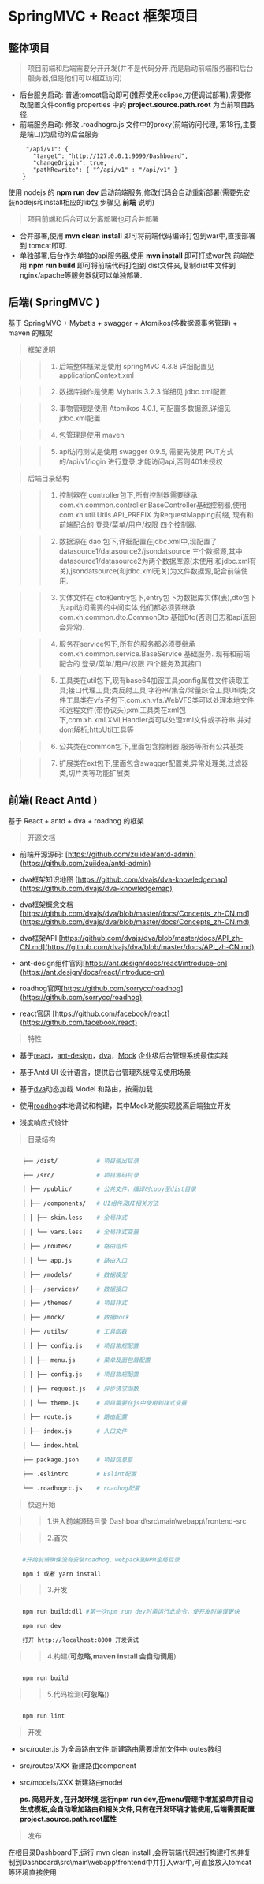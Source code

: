 # SpringMVC + React 框架项目

## 整体项目

> 项目前端和后端需要分开开发(并不是代码分开,而是启动前端服务器和后台服务器,但是他们可以相互访问)

- 后台服务启动: 普通tomcat启动即可(推荐使用eclipse,方便调试部署),需要修改配置文件config.properties 中的 **project.source.path.root** 为当前项目路径.
- 前端服务启动: 修改 .roadhogrc.js 文件中的proxy(前端访问代理, 第18行,主要是端口)为启动的后台服务
```
     "/api/v1": {
       "target": "http://127.0.0.1:9090/Dashboard",
       "changeOrigin": true,
       "pathRewrite": { "^/api/v1" : "/api/v1" }
    }
```
使用 nodejs 的 **npm run dev** 启动前端服务,修改代码会自动重新部署(需要先安装nodejs和install相应的lib包,步骤见 **前端** 说明)

> 项目前端和后台可以分离部署也可合并部署

- 合并部署,使用 **mvn clean install** 即可将前端代码编译打包到war中,直接部署到 tomcat即可.
- 单独部署,后台作为单独的api服务器,使用 **mvn install** 即可打成war包,前端使用  **npm run build** 即可将前端代码打包到 dist文件夹,复制dist中文件到 nginx/apache等服务器就可以单独部署.



## 后端( SpringMVC )

基于 SpringMVC + Mybatis + swagger + Atomikos(多数据源事务管理) + maven 的框架


> 框架说明


>> 1. 后端整体框架是使用 springMVC 4.3.8 详细配置见 applicationContext.xml

>> 2. 数据库操作是使用 Mybatis 3.2.3 详细见 jdbc.xml配置

>> 3. 事物管理是使用 Atomikos 4.0.1, 可配置多数据源,详细见 jdbc.xml配置

>> 4. 包管理是使用 maven

>> 5. api访问测试是使用 swagger 0.9.5, 需要先使用 PUT方式的/api/v1/login 进行登录,才能访问api,否则401未授权


> 后端目录结构


>> 1. 控制器在 controller包下,所有控制器需要继承com.xh.common.controller.BaseController基础控制器,使用 com.xh.util.Utils.API_PREFIX 为RequestMapping前缀, 现有和前端配合的 登录/菜单/用户/权限 四个控制器.

>> 2. 数据源在 dao 包下,详细配置在jdbc.xml中,现配置了datasource1/datasource2/jsondatsource 三个数据源,其中datasource1/datasource2为两个数据库源(未使用,和jdbc.xml有关),jsondatsource(和jdbc.xml无关)为文件数据源,配合前端使用.

>> 3. 实体文件在 dto和entry包下,entry包下为数据库实体(表),dto包下为api访问需要的中间实体,他们都必须要继承 com.xh.common.dto.CommonDto 基础Dto(否则日志和api返回会异常).

>> 4. 服务在service包下,所有的服务都必须要继承 com.xh.common.service.BaseService 基础服务. 现有和前端配合的 登录/菜单/用户/权限 四个服务及其接口

>> 5. 工具类在util包下,现有base64加密工具;config属性文件读取工具;接口代理工具;类反射工具;字符串/集合/常量综合工具Util类;文件工具类在vfs子包下,com.xh.vfs.WebVFS类可以处理本地文件和远程文件(带协议头);xml工具类在xml包下,com.xh.xml.XMLHandler类可以处理xml文件或字符串,并对dom解析;httpUtil工具等

>> 6. 公共类在common包下,里面包含控制器,服务等所有公共基类

>> 7. 扩展类在ext包下,里面包含swagger配置类,异常处理类,过滤器类,切片类等功能扩展类


## 前端( React Antd )

基于 React + antd + dva + roadhog 的框架


> 开源文档


-  前端开源源码: [https://github.com/zuiidea/antd-admin](https://github.com/zuiidea/antd-admin)

-  dva框架知识地图 [https://github.com/dvajs/dva-knowledgemap](https://github.com/dvajs/dva-knowledgemap)

-  dva框架概念文档 [https://github.com/dvajs/dva/blob/master/docs/Concepts_zh-CN.md](https://github.com/dvajs/dva/blob/master/docs/Concepts_zh-CN.md)

-  dva框架API [https://github.com/dvajs/dva/blob/master/docs/API_zh-CN.md](https://github.com/dvajs/dva/blob/master/docs/API_zh-CN.md)

-  ant-design组件官网[https://ant.design/docs/react/introduce-cn](https://ant.design/docs/react/introduce-cn)

-  roadhog官网[https://github.com/sorrycc/roadhog](https://github.com/sorrycc/roadhog)

-  react官网 [https://github.com/facebook/react](https://github.com/facebook/react)



> 特性


-   基于[react](https://github.com/facebook/react)，[ant-design](https://github.com/ant-design/ant-design)，[dva](https://github.com/dvajs/dva)，[Mock](https://github.com/nuysoft/Mock) 企业级后台管理系统最佳实践

-   基于Antd UI 设计语言，提供后台管理系统常见使用场景

-   基于[dva](https://github.com/dvajs/dva)动态加载 Model 和路由，按需加载

-   使用[roadhog](https://github.com/sorrycc/roadhog)本地调试和构建，其中Mock功能实现脱离后端独立开发

-   浅度响应式设计


> 目录结构

   

```bash

    ├── /dist/           # 项目输出目录

    ├── /src/            # 项目源码目录

    │ ├── /public/       # 公共文件，编译时copy至dist目录

    │ ├── /components/   # UI组件及UI相关方法

	│ │ ├── skin.less    # 全局样式

	│ │ └── vars.less    # 全局样式变量

	│ ├── /routes/       # 路由组件

	│ │ └── app.js       # 路由入口

	│ ├── /models/       # 数据模型

	│ ├── /services/     # 数据接口

	│ ├── /themes/       # 项目样式

	│ ├── /mock/         # 数据mock

	│ ├── /utils/        # 工具函数

	│ │ ├── config.js    # 项目常规配置

	│ │ ├── menu.js      # 菜单及面包屑配置

	│ │ ├── config.js    # 项目常规配置

	│ │ ├── request.js   # 异步请求函数

	│ │ └── theme.js     # 项目需要在js中使用到样式变量

	│ ├── route.js       # 路由配置

	│ ├── index.js       # 入口文件

	│ └── index.html    

	├── package.json     # 项目信息息

	├── .eslintrc        # Eslint配置

	└── .roadhogrc.js    # roadhog配置

```


> 快速开始


>> 1.进入前端源码目录 Dashboard\src\main\webapp\frontend-src


>> 2.首次

```bash

	#开始前请确保没有安装roadhog、webpack到NPM全局目录

	npm i 或者 yarn install

```


>> 3.开发

```bash

	npm run build:dll #第一次npm run dev时需运行此命令，使开发时编译更快

	npm run dev

    打开 http://localhost:8000 开发调试

```


>> 4.构建(**可忽略,maven install 会自动调用**)

```bash

	npm run build

```


>> 5.代码检测(**可忽略**))

```bash

	npm run lint

```


> 开发


- src/router.js 为全局路由文件,新建路由需要增加文件中routes数组

- src/routes/XXX 新建路由component

- src/models/XXX 新建路由model


    **ps. 简易开发 ,在开发环境,运行npm run dev,在menu管理中增加菜单并自动生成模板,会自动增加路由和相关文件,只有在开发环境才能使用,后端需要配置project.source.path.root属性**


> 发布


 在根目录Dashboard下,运行 mvn clean install ,会将前端代码进行构建打包并复制到Dashboard\src\main\webapp\frontend中并打入war中,可直接放入tomcat等环境直接使用

